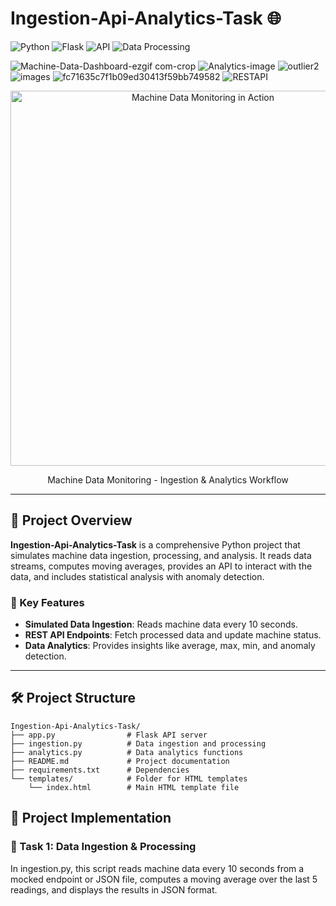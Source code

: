 # Ingestion-Api-Analytics-Task 🌐

![Python](https://img.shields.io/badge/Python-3.6%2B-blue) ![Flask](https://img.shields.io/badge/Flask-2.0.3-green) ![API](https://img.shields.io/badge/API-REST-orange) ![Data Processing](https://img.shields.io/badge/Data%20Processing-Ingestion-blueviolet)

![Machine-Data-Dashboard-ezgif com-crop](https://github.com/user-attachments/assets/42ea5018-5cfa-4241-9ecd-3406ffe4b4dc)
![Analytics-image](https://github.com/user-attachments/assets/a96ab195-5b11-47a8-a547-f9f939376679)
![outlier2](https://github.com/user-attachments/assets/040d077e-3939-4159-b9c9-59e1ef5e16df)
![images](https://github.com/user-attachments/assets/63adfb89-9fde-4077-a2c8-66427d343b0e)
![fc71635c7f1b09ed30413f59bb749582](https://github.com/user-attachments/assets/3f9ca90e-187e-456a-8d66-d63b51aff854)
![RESTAPI](https://github.com/user-attachments/assets/78448e0b-d8ac-411b-98c5-2776d4b7f58e)




<div align="center">
    <img src="https://user-images.githubusercontent.com/your_username/machine-data-gif.gif" width="600" alt="Machine Data Monitoring in Action" />
    <p>Machine Data Monitoring - Ingestion & Analytics Workflow</p>
</div>

---

## 📖 Project Overview

**Ingestion-Api-Analytics-Task** is a comprehensive Python project that simulates machine data ingestion, processing, and analysis. It reads data streams, computes moving averages, provides an API to interact with the data, and includes statistical analysis with anomaly detection.

### 🔑 Key Features

- **Simulated Data Ingestion**: Reads machine data every 10 seconds.
- **REST API Endpoints**: Fetch processed data and update machine status.
- **Data Analytics**: Provides insights like average, max, min, and anomaly detection.

---

## 🛠️ Project Structure

```plaintext
Ingestion-Api-Analytics-Task/
├── app.py                # Flask API server
├── ingestion.py          # Data ingestion and processing
├── analytics.py          # Data analytics functions
├── README.md             # Project documentation
├── requirements.txt      # Dependencies
└── templates/            # Folder for HTML templates
    └── index.html        # Main HTML template file
```

## 📝 Project Implementation

### 🧩 Task 1: Data Ingestion & Processing
In ingestion.py, this script reads machine data every 10 seconds from a mocked endpoint or JSON file, computes a moving average over the last 5 readings, and displays the results in JSON format.
